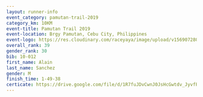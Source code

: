 ```yaml
---
layout: runner-info 
event_category: pamutan-trail-2019 
category_km: 10KM 
event-title: Pamutan Trail 2019 
event-location: Brgy Pamutan, Cebu City, Philippines 
event-logo: https://res.cloudinary.com/raceyaya/image/upload/v1569072806/logo/pamutan-trail_d8abrj.jpg 
overall_rank: 39
gender_rank: 30
bib: 10-012
first_name: Alain
last_name: Sanchez
gender: M
finish_time: 1-49-38
certicate: https://drive.google.com/file/d/1R7fuJDvCwnJ0JsHcGwtdv_JyvfPDsQuh/view?usp=sharing
---
```

